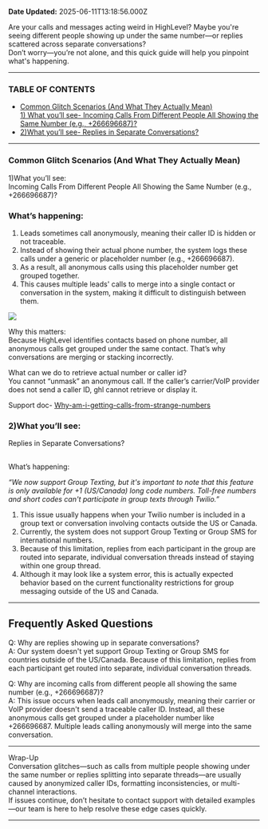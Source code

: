 **Date Updated:** 2025-06-11T13:18:56.000Z

Are your calls and messages acting weird in HighLevel? Maybe you're seeing different people showing up under the same number—or replies scattered across separate conversations?  
Don’t worry—you’re not alone, and this quick guide will help you pinpoint what's happening.

  
---

### **TABLE OF CONTENTS**

* [Common Glitch Scenarios (And What They Actually Mean)](#Common-Glitch-Scenarios-%28And-What-They-Actually-Mean%29)[](#1%29-What-you%E2%80%99ll-see--Incoming-Calls-From-Different-People-All-Showing-the-Same-Number-%28e.g.,-+266696687%29?)  
[1) What you’ll see- Incoming Calls From Different People All Showing the Same Number (e.g., +266696687)?](#1%29-What-you%E2%80%99ll-see--Incoming-Calls-From-Different-People-All-Showing-the-Same-Number-%28e.g.,-+266696687%29?)
* [2)What you’ll see- Replies in Separate Conversations?](#2%29What-you%E2%80%99ll-see--Replies-in-Separate-Conversations?)

---

### Common Glitch Scenarios (And What They Actually Mean)

  
1)What you’ll see:  
Incoming Calls From Different People All Showing the Same Number (e.g., +266696687)?

###   

### What’s happening:

1. Leads sometimes call anonymously, meaning their caller ID is hidden or not traceable.
2. Instead of showing their actual phone number, the system logs these calls under a generic or placeholder number (e.g., +266696687).
3. As a result, all anonymous calls using this placeholder number get grouped together.
4. This causes multiple leads' calls to merge into a single contact or conversation in the system, making it difficult to distinguish between them.

  
![](https://s3.amazonaws.com/cdn.freshdesk.com/data/helpdesk/attachments/production/155048047118/original/um1zeDCwO3GujkVLnoEOQMKoguUdqWlnvw.png?1749621896)

Why this matters:  
Because HighLevel identifies contacts based on phone number, all anonymous calls get grouped under the same contact. That’s why conversations are merging or stacking incorrectly.

  
What can we do to retrieve actual number or caller id?  
You cannot “unmask” an anonymous call. If the caller’s carrier/VoIP provider does not send a caller ID, ghl cannot retrieve or display it.

Support doc- [Why-am-i-getting-calls-from-strange-numbers](https://help.twilio.com/articles/223179988-Why-am-I-getting-calls-from-these-strange-numbers-)

### 2)What you’ll see:

Replies in Separate Conversations?

##   

What’s happening:  
  
_“We now support Group Texting, but it's important to note that this feature is only available for +1 (US/Canada) long code numbers. Toll-free numbers and short codes can't participate in group texts through Twilio.”_

1. This issue usually happens when your Twilio number is included in a group text or conversation involving contacts outside the US or Canada.
2. Currently, the system does not support Group Texting or Group SMS for international numbers.
3. Because of this limitation, replies from each participant in the group are routed into separate, individual conversation threads instead of staying within one group thread.
4. Although it may look like a system error, this is actually expected behavior based on the current functionality restrictions for group messaging outside of the US and Canada.  
---

## **Frequently Asked Questions**

Q: Why are replies showing up in separate conversations?  
A: Our system doesn't yet support Group Texting or Group SMS for countries outside of the US/Canada. Because of this limitation, replies from each participant get routed into separate, individual conversation threads.

Q: Why are incoming calls from different people all showing the same number (e.g., +266696687)?  
A: This issue occurs when leads call anonymously, meaning their carrier or VoIP provider doesn't send a traceable caller ID. Instead, all these anonymous calls get grouped under a placeholder number like +266696687\. Multiple leads calling anonymously will merge into the same conversation.

---

Wrap-Up  
Conversation glitches—such as calls from multiple people showing under the same number or replies splitting into separate threads—are usually caused by anonymized caller IDs, formatting inconsistencies, or multi-channel interactions.  
If issues continue, don’t hesitate to contact support with detailed examples—our team is here to help resolve these edge cases quickly.

---

  
##   
  
  